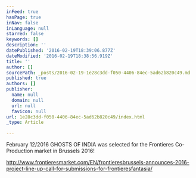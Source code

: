 ```yaml
---
inFeed: true
hasPage: true
inNav: false
inLanguage: null
starred: false
keywords: []
description: ''
datePublished: '2016-02-19T18:39:06.877Z'
dateModified: '2016-02-19T18:38:56.919Z'
title: ''
author: []
sourcePath: _posts/2016-02-19-1e28c3dd-f050-4406-84ec-5ad62b820c49.md
published: true
authors: []
publisher:
  name: null
  domain: null
  url: null
  favicon: null
url: 1e28c3dd-f050-4406-84ec-5ad62b820c49/index.html
_type: Article

---
```

February 12/2016 GHOSTS OF INDIA was selected for the Frontieres Co-Production market in Brussels 2016! 

http://www.frontieresmarket.com/EN/frontieresbrussels-announces-2016-project-line-up-call-for-submissions-for-frontieresfantasia/